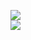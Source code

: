 [![](https://img.shields.io/badge/Made%20With-Github%20Spray-lightgrey.svg?style=for-the-badge&logo=github)](https://github.com/Annihil/github-spray#22252)  
[![](https://i.imgur.com/2DrTn0Z.gif)](https://github.com/Annihil/github-spray)